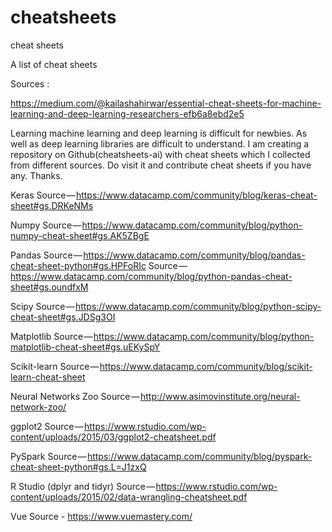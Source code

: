 # cheatsheets
cheat sheets

A list of cheat sheets

Sources : 

https://medium.com/@kailashahirwar/essential-cheat-sheets-for-machine-learning-and-deep-learning-researchers-efb6a8ebd2e5

Learning machine learning and deep learning is difficult for newbies. As well as deep learning libraries are difficult to understand. I am creating a repository on Github(cheatsheets-ai) with cheat sheets which I collected from different sources. Do visit it and contribute cheat sheets if you have any. Thanks.

Keras
Source — https://www.datacamp.com/community/blog/keras-cheat-sheet#gs.DRKeNMs

Numpy
Source — https://www.datacamp.com/community/blog/python-numpy-cheat-sheet#gs.AK5ZBgE

Pandas
Source — https://www.datacamp.com/community/blog/pandas-cheat-sheet-python#gs.HPFoRIc
Source — https://www.datacamp.com/community/blog/python-pandas-cheat-sheet#gs.oundfxM

Scipy
Source — https://www.datacamp.com/community/blog/python-scipy-cheat-sheet#gs.JDSg3OI

Matplotlib
Source — https://www.datacamp.com/community/blog/python-matplotlib-cheat-sheet#gs.uEKySpY

Scikit-learn
Source — https://www.datacamp.com/community/blog/scikit-learn-cheat-sheet

Neural Networks Zoo
Source — http://www.asimovinstitute.org/neural-network-zoo/

ggplot2
Source — https://www.rstudio.com/wp-content/uploads/2015/03/ggplot2-cheatsheet.pdf

PySpark
Source — https://www.datacamp.com/community/blog/pyspark-cheat-sheet-python#gs.L=J1zxQ

R Studio (dplyr and tidyr)
Source — https://www.rstudio.com/wp-content/uploads/2015/02/data-wrangling-cheatsheet.pdf

Vue
Source - https://www.vuemastery.com/
